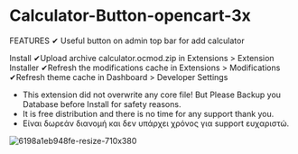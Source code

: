 # Calculator-Button-opencart-3x
FEATURES
✔ Useful button on admin top bar for add calculator

Install
✔Upload archive calculator.ocmod.zip in Extensions > Extension Installer
✔Refresh the modifications cache in Extensions > Modifications
✔Refresh theme cache in Dashboard > Developer Settings

* This extension did not overwrite any core file! But Please Backup you Database before Install for safety reasons.
* It is free distribution and there is no time for any support thank you.
* Είναι δωρεάν διανομή και δεν υπάρχει χρόνος για support ευχαριστώ.

![6198a1eb948fe-resize-710x380](https://user-images.githubusercontent.com/56288694/153441273-b1f73f36-b09e-4d15-b5e3-bab92418a8c0.jpg)
